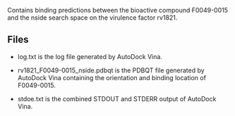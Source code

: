 Contains binding predictions between the bioactive compound F0049-0015 and the nside search space on the virulence factor rv1821.

## Files

- log.txt is the log file generated by AutoDock Vina.

- rv1821_F0049-0015_nside.pdbqt is the PDBQT file generated by AutoDock Vina containing the orientation and binding location of F0049-0015.

- stdoe.txt is the combined STDOUT and STDERR output of AutoDock Vina.

